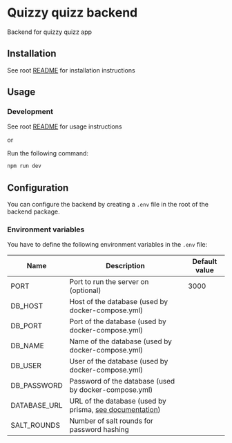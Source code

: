 # Quizzy quizz backend

Backend for quizzy quizz app

## Installation

See root [README](../../README.md#installation) for installation instructions

## Usage

### Development

See root [README](../../README.md#usage) for usage instructions

or

Run the following command:

```bash
npm run dev
```

## Configuration

You can configure the backend by creating a `.env` file in the root of the backend package.

### Environment variables

You have to define the following environment variables in the `.env` file:

| Name         | Description                                                                                                                            | Default value |
| ------------ | -------------------------------------------------------------------------------------------------------------------------------------- | ------------- |
| PORT         | Port to run the server on (optional)                                                                                                   | 3000          |
| DB_HOST      | Host of the database (used by docker-compose.yml)                                                                                      |               |
| DB_PORT      | Port of the database (used by docker-compose.yml)                                                                                      |               |
| DB_NAME      | Name of the database (used by docker-compose.yml)                                                                                      |               |
| DB_USER      | User of the database (used by docker-compose.yml)                                                                                      |               |
| DB_PASSWORD  | Password of the database (used by docker-compose.yml)                                                                                  |               |
| DATABASE_URL | URL of the database (used by prisma, [see documentation](https://www.prisma.io/docs/reference/database-reference/connection-urls#env)) |               |
| SALT_ROUNDS  | Number of salt rounds for password hashing                                                                                             |               |
